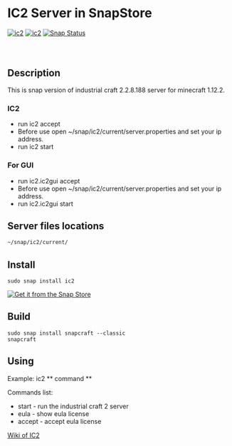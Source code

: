 # IC2 Server in SnapStore
[![ic2](https://snapcraft.io//ic2/badge.svg)](https://snapcraft.io/ic2)
[![ic2](https://snapcraft.io//ic2/trending.svg?name=0)](https://snapcraft.io/ic2)
[![Snap Status](https://build.snapcraft.io/badge/EndrII/IndustrialcraftSnapImage.svg)](https://build.snapcraft.io/user/EndrII/IndustrialcraftSnapImage)
<h1 align="center">
  <img src="https://gamepedia.cursecdn.com/minecraft_gamepedia/e/e6/IndustrialCraft%C2%B2.png?version=533870d0d8087c7a37ee740603f5ee7a" alt="">
  <br />
</h1>

## Description 

This is snap version of industrial craft 2.2.8.188 server for minecraft 1.12.2. 
  
### IC2   
  * run ic2 accept
  * Before use open ~/snap/ic2/current/server.properties and set your ip address.
  * run ic2 start
  
### For GUI
  * run ic2.ic2gui accept
  * Before use open ~/snap/ic2/current/server.properties and set your ip address.
  * run ic2.ic2gui start
  
## Server files locations 
``` bash 
~/snap/ic2/current/
```
  
## Install

    sudo snap install ic2
[![Get it from the Snap Store](https://snapcraft.io/static/images/badges/en/snap-store-black.svg)](https://snapcraft.io/ic2)

## Build
    sudo snap install snapcraft --classic
    snapcraft 

## Using
Example: ic2 ** command **

Commands list:
* start - run the industrial craft 2 server
* eula - show eula license
* accept - accept eula license

[Wiki of IC2](IndustrialCraft) 
